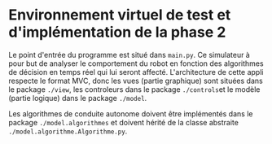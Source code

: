 # Environnement virtuel de test et d'implémentation de la phase 2
Le point d'entrée du programme est situé dans `main.py`. Ce simulateur à pour but de analyser le comportement du robot en fonction des algorithmes de décision en temps réel qui lui seront affecté. L'architecture de cette appli respecte le format MVC, donc les vues (partie graphique) sont situées dans le package `./view`, les controleurs dans le package `./controls`et le modèle (partie logique) dans le package `./model`. 

Les algorithmes de conduite autonome doivent être implémentés dans le package `./model.algorithmes` et doivent hérité de la classe abstraite `./model.algorithme.Algorithme.py`.
